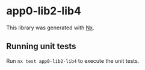 # app0-lib2-lib4

This library was generated with [Nx](https://nx.dev).

## Running unit tests

Run `nx test app0-lib2-lib4` to execute the unit tests.
